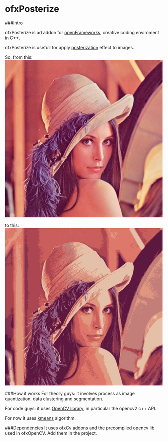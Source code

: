ofxPosterize
============

###Intro

ofxPosterize is ad addon for [openFrameworks](http://openFrameworks.cc/), creative coding enviroment in C++.

ofxPosterize is usefull for apply [posterization](http://en.wikipedia.org/wiki/Posterization) effect to images.

So, from this:
![original](https://github.com/nkint/ofxPosterize/blob/master/example-extractColor/bin/data/webinterface/original.jpg)

to this:
![clustered](https://github.com/nkint/ofxPosterize/blob/master/example_extractColor/bin/data/webinterface/cluster.jpg)

###How it works
For theory guys: it involves process as image quantization, data clustering and segmentation.

For code guys: it uses [OpenCV library](http://opencv.org/), in particular the opencv2 c++ API.

For now it uses [kmeans](http://en.wikipedia.org/wiki/K-means_clustering) algorithm.

###Dependencies
It uses [ofxCv](https://github.com/kylemcdonald/ofxCv) addons and the precompiled opencv lib used in ofxOpenCV. Add them in the project.


